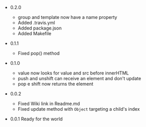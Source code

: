 * 0.2.0
  * group and template now have a name property
  * Added .travis.yml
  * Added package.json
  * Added Makefile

* 0.1.1
  * Fixed pop() method

* 0.1.0
  * value now looks for value and src before innerHTML
  * push and unshift can receive an element and don't update
  * pop e shift now returns the element

* 0.0.2
  * Fixed Wiki link in Readme.md
  * Fixed update method with `Object` targeting a child's index

* 0.0.1
    Ready for the world
